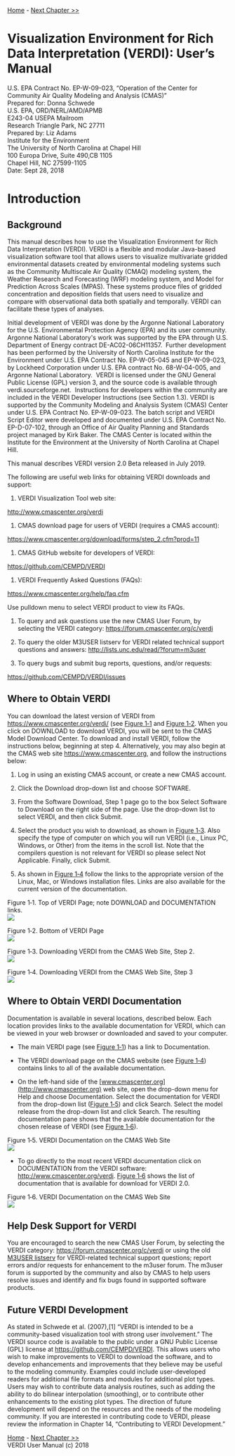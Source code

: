 
<!-- BEGIN COMMENT -->

[Home](README.md) - [Next Chapter >>](VERDI_ch02.md)

<!-- END COMMENT -->

**Visualization Environment for Rich Data Interpretation (VERDI): User’s Manual**
============

U.S. EPA Contract No. EP-W-09-023, “Operation of the Center for Community Air Quality Modeling and Analysis (CMAS)”<br>
Prepared for: Donna Schwede<br>
U.S. EPA, ORD/NERL/AMD/APMB<br>
E243-04 USEPA Mailroom<br>
Research Triangle Park, NC 27711<br>
Prepared by: Liz Adams<br>
Institute for the Environment<br>
The University of North Carolina at Chapel Hill<br>
100 Europa Drive, Suite 490,CB 1105 <br>
Chapel Hill, NC 27599-1105<br>
Date: Sept 28, 2018<br>

<!---
First comment line...
**Contents**
* 1 [Introduction](#introduction)
  * 1.1 [Background](#background)
  * 1.2 [Where to Obtain VERDI](#-where-to-obtain-verdi)
  * 1.3 [Where to Obtain VERDI Documentation](#where-to-obtain-verdi-documentation)
  * 1.4 [Help Desk Support for VERDI](#help-desk-support-for-verdi)
  * 1.5 [Future VERDI Development](#future-verdi-development)
* 2 [Requirements for Using VERDI](#requirements-for-using-verdi)
  * 2.1 [Java Runtime Environment](#java-runtime-environment)
  * 2.2 [Memory and CPU Requirements](#memory-and-cpu-requirements)
  * 2.3 [Requirements to Run VERDI Remotely](#requirements-to-run-verdi-remotely)
  * 2.4 [Graphics Requirements](#graphics-requirements)
  * 2.5 [Display Properties](#display-properties)
* 3 [VERDI Installation Instructions](#verdi-installation-instructions)
  * 3.1 [Installation Instructions for Linux and Mac](#installation-instructions-for-linux-and-mac)
  * 3.2 [Installation Instructions for Windows](#installation-instructions-for-windows-)
  * 3.3 [Installation Instructions for computer that that requires a JRE<sup>TM</sup> 7 other than what was provided in the distribution](#installation-instructions-for-computer-that-that-requires-a-jretm-7-other-than-what-was-provided-in-the-distribution)
  * 3.4 [Setting VERDI Preferences](#setting-verdi-preferences)
* 4 [Starting VERDI and Getting Your Data into VERDI](#starting-verdi-and-getting-your-data-into-verdi)
  * 4.1 [Starting VERDI](#starting-verdi)
  * 4.1.1 [Windows](#windows)
  * 4.1.2 [Linux and Other Non-Windows JRE 7 Supported System Configurations](#linux-and-other-non-windows-jre-7-supported-system-configurations)
  * 4.2 [Main Window](#main-window-)
  * 4.3 [Rearrange the Datasets, Formulas, and Areas Panes](#rearrange-the-datasets-formulas-and-areas-panes)
* 5 [Navigating VERDI’s Main Menu Options](#navigating-verdis-main-menu-options)
  * 5.1 [File Menu Options](#file-menu-options)
    * 5.1.1 [Open Project](#open-project)
    * 5.1.2 [Save Project](#save-project)
    * 5.1.3 [View Script Editor](#view-script-editor)
  * 5.2 [Plots Menu Options](#plots-menu-options)
    * 5.2.1 [Undock All Plots](#undock-all-plots)
    * 5.2.2 [Animate Tile Plots](#animate-tile-plots)
  * 5.3 [Window Menu Options](#window-menu-options)
    * 5.3.1 [Datasets, Areas, and Formulas](#datasets-areas-and-formulas)
    * 5.3.2 [Script Editor](#script-editor)
    * 5.3.3 [List of Plots](#list-of-plots)
  * 5.4 [Help Menu Options](#help-menu-options)
* 6 [Working with Gridded Datasets](#working-with-gridded-datasets)
  * 6.1 [Gridded Input File Formats](#gridded-input-file-formats)
    * 6.1.1 [Model Formats](#model-formats)
    * 6.1.2 [Observational Data Formats](#observational-data-formats)
  * 6.2 [Example Datasets](#example-datasets)
  * 6.3 [Adding and Removing a Dataset from a Local File System](#adding-and-removing-a-dataset-from-a-local-file-system)
  * 6.4 [Adding and Removing a Dataset from a Remote File System](#adding-and-removing-a-dataset-from-a-remote-file-system)
    * 6.4.1 [Remote File Browser](#remote-file-browser)
    * 6.4.2 [Adding Additional Remote Hosts](#adding-additional-remote-hosts)
  * 6.5 [Variables List](#variables-list)
  * 6.6 [Time Steps and Layers Panels](#time-steps-and-layers-panels)
  * 6.7 [Saving Projects](#saving-projects)
* 7 [Working with Formulas](#working-with-formulas)
  * 7.1 [Adding and Removing a Formula](#adding-and-removing-a-formula)
  * 7.2 [Example Formulas](#example-formulas)
  * 7.3 [Selecting a Formula for Plotting](#selecting-a-formula-for-plotting)
  * 7.4 [Saving Formulas](#saving-formulas)
  * 7.5 [Time Step and Layer Ranges](#time-step-and-layer-ranges)
* 8 [Working with Area Files](#working-with-area-files)
  * 8.1 [Area File Formats](#area-file-formats)
  * 8.2 [Example Area File](#example-area-file)
  * 8.3 [Requirements for Shapefiles used in Areal Interpolation](#requirements-for-shapefiles-used-in-areal-interpolation)
  * 8.4 [Adding and Removing an Area File](#adding-and-removing-an-area-file)
  * 8.5 [Areas List](#areas-list)
  * 8.6 [Areal Interpolation](#areal-interpolation)
* 9 [Subsetting Spatial and Temporal Data](#subsetting-spatial-and-temporal-data)
  * 9.1 [Specify Time Step Range](#specify-time-step-range)
  * 9.2 [Specify Layer Range](#specify-layer-range)
  * 9.3 [Specify Domain Range](#specify-domain-range)
  * 9.4 [Rules of Precedence for Subsetting Data](#rules-of-precedence-for-subsetting-data)
* 10 [Creating Plots](#creating-plots)
  * 10.1 [Tile Plot](#tile-plot)
    * 10.1.1 [Time Selection and Animation Controls](#time-selection-and-animation-controls)
    * 10.1.2 [Layer Selection](#layer-selection)
    * 10.1.3 [Grid Cell Time Aggregate Statistics](#grid-cell-time-aggregate-statistics)
  * 10.2 [Areal Interpolation Plot](#areal-interpolation-plot)
    * 10.2.1 [Options Menu](#options-menu)
    * 10.2.2 [Areal Values for Polygon Segment](#areal-values-for-polygon-segment)
    * 10.2.3 [View and Export Areal Interpolation Plot Data in Text Format](#view-and-export-areal-interpolation-plot-data-in-text-format)
    * 10.2.4 [Export Areal Interpolation Plot Data to Shapefiles](#export-areal-interpolation-plot-data-to-shapefiles)
  * 10.3 [Vertical Cross Section Plot](#-vertical-cross-section-plot)
  * 10.4 [Time Series Plot](#time-series-plot)
  * 10.5 [Time Series Bar Plot](#time-series-bar-plot)
  * 10.6 [Scatter Plot](#scatter-plot-)
  * 10.7 [Contour Plot](#contour-plot)
* 11 [Plot Menu Bar](#-plot-menu-bar)
  * 11.1 [File Menu](#file-menu-)
  * 11.2 [Configure Menu](#-configure-menu-)
    * 11.2.1 [Configure Plot](#configure-plot)
    * 11.2.2 [Save Configuration](#save-configuration)
    * 11.2.3 [Load Configuration](#load-configuration)
    * 11.2.4 [Load Chart Theme](#load-chart-theme)
    * 11.2.5 [Edit Chart Theme](#edit-chart-theme)
    * 11.2.6 [Save Chart Theme](#save-chart-theme)
  * 11.3 [Controls Menu](#controls-menu-)
    * 11.3.1 [Zoom](#zoom)
    * 11.3.2 [Probe](#probe)
      * 11.3.2.1 [Probe at a Single Point](#probe-at-a-single-point)
      * 11.3.2.2 [Probing a Domain Region of Data](#probing-a-domain-region-of-data)
    * 11.3.3 [Set Row and Column Ranges](#set-row-and-column-ranges)
    * 11.3.4 [Show Grid Lines](#show-grid-lines)
    * 11.3.5 [Show Latitude and Longitude](#show-latitude-and-longitude)
  * 11.4 [Plot Menu Options](#-plot-menu-options)
    * 11.4.1 [Time Series Plots(#time-series-plots)
    * 11.4.2 [Animate Plots](#animate-plots)
    * 11.4.3 [Add Overlays](#add-overlays)
      * 11.4.3.1 [Observational Data Overlays](#observational-data-overlays)
      * 11.4.3.2 [Vector Overlays](#vector-overlays)
  * 11.5 [GIS Layers](#gis-layers)
      * 11.5.1 [Add Map Layers](#add-map-layers)
      * 11.5.2 [Configure GIS Layers](#configure-gis-layers)
* 12 [Supported Grid and Coordinate Systems (Map Projections)](#supported-grid-and-coordinate-systems-map-projections)
  * 12.1 [I/O API-formatted Data](#io-api-formatted-data)
  * 12.2 [CAMx Gridded Data](#camx-gridded-data)
* 13 [I/O API Utilities, Data Conversion Programs, and Libraries](#io-api-utilities-data-conversion-programs-and-libraries)
* 14 [Contributing to VERDI Development](#contributing-to-verdi-development)
* 15 [Known Bugs](#known-bugs)
* 16 [Mathematical Functions](#mathematical-functions-)
  * 16.1 [Unary Functions](#unary-functions)
  * 16.2 [Binary Operators](#binary-operators)
  * 16.3 [Boolean Operators](#boolean-operators)
  * 16.4 [Time Step Index](#time-step-index)
* 17 [VERDI Batch Script Editor](#-verdi-batch-script-editor)
  * 17.1 [Specify hour/time step formula in batch script mode](#specify-hourtime-step-formula-in-batch-script-mode)
  * 17.2 [Mathematical function capability in batch script mode](#mathematical-function-capability-in-batch-script-mode)
    * 17.2.1 [Batch Script Example: Maximum Ozone – layer 1 (Figure 17-11)](#batch-script-example-maximum-ozone-layer-1-figure-17-11)
    * 17.2.2 [Batch Script Example : Minimum Ozone – layer 1 (Figure 17-12)](#batch-script-example-minimum-ozone-layer-1-figure-17-12)
    * 17.2.3 [Batch Script Example : Mean of Ozone – layer 1 (Figure 17-13)](#batch-script-example-mean-of-ozone-layer-1-figure-17-13)
    * 17.2.4 [Batch Script Example : Sum of Ozone – layer 1 (Figure 17-14)](#batch-script-example-sum-of-ozone-layer-1-figure-17-14)
* 18 [Command Line Scripting](#command-line-scripting)
   * 18.1 [Example Command Line Script for Linux Users](#example-command-line-script-for-linux-users)
   * 18.2 [Example Command Line Script for Windows Users](#example-command-line-script-for-windows-users)
* 19 [Areal Interpolation Calculations](#-areal-interpolation-calculations)
* 20 [Licenses for JAVA Libraries used by VERDI](#licenses-for-java-libraries-used-by-verdi)
* [Acknowledgments](#acknowledgments)
* [Data Contributions](#data-contributions)
* [Data Reader Contributions](#data-reader-contributions)
//
//
**Figures**
* [Figure 1‑1. Top of VERDI Page; note DOWNLOAD and DOCUMENTATION links.](#Figure1-1)
* [Figure 1‑2. Bottom of VERDI Page](#Figure1-2)
* [Figure 1‑3. Downloading VERDI from the CMAS Web Site, Step 2.]((#Figure1-3)
* [Figure 1‑4. Downloading VERDI from the CMAS Web Site, Step 3](#Figure1-4)
* [Figure 1‑5. Getting Documentation on VERDI from the CMAS Web Site](#Figure1-5)
* [Figure 1‑6. VERDI Documentation on the CMAS Web Site](#Figure1-6)
* [Figure 4‑1. Starting VERDI in Windows](#Figure4-1)
* [Figure 4‑2. VERDI Main Window](#Figure4-2)
* [Figure 5‑1. VERDI Main Menu Options](#Figure5-1)
* [Figure 5‑2. Selected plots must have matching time steps.](#Figure5-2)
* [Figure 5‑3 Animate Plots Dialog and Tile Plots](#Figure5-3)
* [Figure 6‑1. Example observational data file showing format.](#Figure6-1)
* [Figure 6‑2. Open Dataset File Browser](#Figure6-2)
* [Figure 6‑3. Datasets Pane Displaying Information about a Dataset](#Figure6-3)
* [Figure 6‑4. Available Hosts in the Remote File Access Browser](#Figure6-4)
* [Figure 6‑5. Select One or More Variables from Remote Dataset](#Figure6-5)
* [Figure 6‑6. Remote Dataset Labeled with Number at End of the Filename](#Figure6-6)
* [Figure 6‑7. Edit configure.properties File to Add a Remote Host](#Figure6-7)
* [Figure 6‑8. Right-Click on Variable in Dataset Pane](#Figure6-8)
* [Figure 7‑1. Adding Multiple Variables to Formula Editor](#Figure7-1)
* [Figure 8‑1. Areas Pane](#Figure8-1)
* [Figure 8‑2. Open Area File Browser](#Figure8-2)
* [Figure 8‑3. Open Area File: Select Name Field](#Figure8-3)
* [Figure 8‑4. Area Name Fields in Current Shapefile](#Figure8-4)
* [Figure 9‑1. Specify Time Step Range](#Figure9-1)
* [Figure 9‑2. Edit Layer Range in Formula Pane](#Figure9-2)
* [Figure 10‑1. Tile Plot Example](#Figure10-1)
* [Figure 10‑2. Areal Interpolation Plot: Area Average](#Figure10-2)
* [Figure 10‑3. Areal Interpolation Plot: Area Totals](#Figure10-3)
* [Figure 10‑4. Areal Interpolation Plot: Show Gridded Data](#Figure10-4)
* [Figure 10‑5. Areal Interpolation Plot: Show Selected Areas](#Figure10-5)
* [Figure 10‑6. Areal Values for a Selected Polygon](#Figure10-6)
* [Figure 10‑7. Right Click on Area Plot](#Figure10-7)
* [Figure 10‑8. Area Information in Columns](#Figure10-8)
* [Figure 10‑9. Export to a Text File](#Figure10-9)
* [Figure 10‑10. Name and Save the Text File](#Figure10-10)
* [Figure 10‑11. Export Shapefile](#Figure10-11)
* [Figure 10‑12. Name and Save Shapefile](#Figure10-12)
* [Figure 10‑13. Vertical Cross Section Plot](#Figure10-13)
* [Figure 10‑14. Vertical Cross Section Dialog Box](#Figure10-14)
* [Figure 10‑15. Time Series Plot](#Figure10-15)
* [Figure 10‑16. Time Series Bar Plot](#Figure10-16)
* [Figure 10‑17. Scatter Plot](#Figure10-17)
* [Figure 10‑18. Scatter Plot Dialog Box](#Figure10-18)
* [Figure 10‑19. Scatter Plot Export Data into a CSV file](#Figure10-19)
* [Figure 10‑20. Contour Plot](#Figure10-20)
* [Figure 10‑21. Contour Plot Menu Options](#Figure10-21)
* [Figure 10‑22. Rotated Contour Plot](#Figure10-22)
* [Figure 11‑1. Tile and Areal Interpolation Plot Pull-down Menu Options](#Figure11-1)
* [Figure 11‑2. Vertical Cross Section, Time Series, Time Series Bar, Scatter Plot Pull-down Menu Options](#Figure11-2)
* [Figure 11‑3. Configure Plot, Titles Tab](#Figure11-3)
* [Figure 11‑4. Configure Plot, Color Map Tab](#Figure11-4)
* [Figure 11‑5. Configure Plot, Labels Tab](#Figure11-5)
* [Figure 11‑6. Configure Plot, Other Tab](#Figure11-6)
* [Figure 11‑7. Example Plot with Selected Tick Marks for Range Axis and Legend](#Figure1-2)
* [Figure 11‑8. Top Portion of Edit Chart Theme Window](#Figure11-8)
* [Figure 11‑9. Bottom Portion of Edit Chart Theme (Bg=background, Grdln=grid line)](#Figure11-9)
* [Figure 11‑10. Select Font](#Figure11-10)
* [Figure 11‑11. Select Color](#Figure11-11)
* [Figure 11‑12. Save Dialog](#Figure11-12)
* [Figure 11‑13. Right-Click on Tile Plot to Zoom Out](#Figure11-13)
* [Figure 11‑14. Click on Plot to Probe: Data Value Shown in Lower Left of VERDI, Latitude/Longitude Values Shown in Lower Right](#Figure11-14)
* [Figure 11‑15. Data Window Showing Probed Values for Region of Interest](#Figure11-15)
* [Figure 11‑16. Select Set Row and Column Ranges](#Figure11-16)
* [Figure 11‑17. Enter Row and Column Values](#Figure11-17)
* [Figure 11‑18. Show Grid Lines on a Tile Plot](#Figure11-18)
* [Figure 11‑19. Lat/Lon Values Shown in Lower Right of VERDI](#Figure11-19)
* [Figure 11‑20. Plot Menu Options](#Figure11-20)
* [Figure 11‑21. Animate Plot Dialog Box](#Figure11-21)
* [Figure 11‑22. Tile Plot Observation Dialog](#Figure11-22)
* [Figure 11‑23. Tile Plot with Observational Data Overlay](#Figure11-23)
* [Figure 11‑24. Vector Overlay Dialog Box](#Figure11-24)
* [Figure 11‑25. Wind Vector Overlay on an Ozone Tile Plot](#Figure11-25)
* [Figure 11‑26. Add Map Layers](#Figure11-26)
* [Figure 11‑27. Manage Layers Dialog Box](#Figure11-27)
* [Figure 12‑1. Lambert Conformal Conic Map Projection Example Plot](#Figure12-1)
* [Figure 12‑2. Polar Stereographic Map Projection Example Plot](#Figure12-2)
* [Figure 12‑3. Mercator Map Projection Example Plot](#Figure12-3)
* [Figure 12‑4. UTM Map Projection Example Plot](#Figure12-4)
* [Figure 12‑5. Example CAMx diagnostic text file](#Figure12-5)
* [Figure 12‑6. Models-3 I/O API Map Projection Parameters for Lambert Conformal Conic Projection](#Figure12-6)
* [Figure 12‑7. Edited Example Projection File: camxproj.txt](#Figure12-7)
* [Figure 12‑8. CAMx Example Plot](#Figure12-8)
* [Figure 17‑1. File: View Script Editor](#Figure17-1)
* [Figure 17‑2. Open Popup Window](#Figure17-2)
* [Figure 17‑3. Top of Sample Script File – VERDI_1.5/data/scripts/file\_patterns.txt](#Figure17-3)
* [Figure 17‑4. Bottom of Sample Script File – VERDI_1.5/data/scripts/tile_patterns.txt](#Figure17-4)
* [Figure 17‑5. Close Datasets Warning Message](#Figure17-5)
* [Figure 17‑6. Highlight Text to Select Task and Click Run](#Figure17-6)
* [Figure 17‑7. Successful Batch Script Message](#Figure17-7)
* [Figure 17‑8. Unsuccessful Batch Script Message: File not found](#Figure17-8)
* [Figure 17‑9. Plot Image Generated by Task Block](#Figure17-9)
* [Figure 17‑10. Tile Plot of Ozone at Time step 17, Layer 1](#Figure17-10)
* [Figure 17‑11. Tile Plot of Maximum Air Temperature (aggregated over 25 time steps)](#Figure17-11)
* [Figure 17‑12. Tile Plot of Minimum Ozone (aggregated over 25 time steps)](#Figure17-12)
* [Figure 17‑13. Tile Plot of Mean Ozone (aggregated over 25 time steps)](#Figure17-13)
* [Figure 17‑14. Tile Plot of the Sum of Ozone (aggregated over 25 time steps)](#Figure17-14)
* [Figure 18‑1. Location of run.bat script in Windows](#Figure18-1)
* [Figure 18‑2. Submit run.bat script from Run command](#Figure18-2)
last comment line.
-->

<a name="Introduction">

Introduction
============

</a>

Background
-----------

This manual describes how to use the Visualization Environment for Rich Data Interpretation (VERDI). VERDI is a flexible and modular Java-based visualization software tool that allows users to visualize multivariate gridded environmental datasets created by environmental modeling systems such as the Community Multiscale Air Quality (CMAQ) modeling system, the Weather Research and Forecasting (WRF) modeling system, and Model for Prediction Across Scales (MPAS). These systems produce files of gridded concentration and deposition fields that users need to visualize and compare with observational data both spatially and temporally. VERDI can facilitate these types of analyses.

Initial development of VERDI was done by the Argonne National Laboratory for the U.S. Environmental Protection Agency (EPA) and its user community. Argonne National Laboratory's work was supported by the EPA through U.S. Department of Energy contract DE-AC02-06CH11357.  Further development has been performed by the University of North Carolina Institute for the Environment under U.S. EPA Contract No. EP-W-05-045 and EP-W-09-023, by Lockheed Corporation under U.S. EPA contract No. 68-W-04-005, and Argonne National Laboratory.  VERDI is licensed under the GNU General Public License (GPL) version 3, and the source code is available through verdi.sourceforge.net.  Instructions for developers within the community are included in the VERDI Developer Instructions (see Section 1.3). VERDI is supported by the Community Modeling and Analysis System (CMAS) Center under U.S. EPA Contract No. EP-W-09-023. The batch script and VERDI Script Editor were developed and documented under U.S. EPA Contract No. EP-D-07-102, through an Office of Air Quality Planning and Standards project managed by Kirk Baker. The CMAS Center is located within the Institute for the Environment at the University of North Carolina at Chapel Hill.

This manual describes VERDI version 2.0 Beta released in July 2019.

The following are useful web links for obtaining VERDI downloads and support:

1.  VERDI Visualization Tool web site:

<http://www.cmascenter.org/verdi>

1.  CMAS download page for users of VERDI (requires a CMAS account):

<https://www.cmascenter.org/download/forms/step_2.cfm?prod=11>

1.  CMAS GitHub website for developers of VERDI:

<https://github.com/CEMPD/VERDI>

1.  VERDI Frequently Asked Questions (FAQs):

<https://www.cmascenter.org/help/faq.cfm>

Use pulldown menu to select VERDI product to view its FAQs.

1. To query and ask questions use the new CMAS User Forum, by selecting the VERDI category: <https://forum.cmascenter.org/c/verdi>

1.  To query the older M3USER listserv for VERDI related technical support questions and answers: <http://lists.unc.edu/read/?forum=m3user>

2.  To query bugs and submit bug reports, questions, and/or requests:

<https://github.com/CEMPD/VERDI/issues>

 Where to Obtain VERDI
----------------------

You can download the latest version of VERDI from <https://www.cmascenter.org/verdi/> (see [Figure 1‑1](#Figure1-1) and [Figure 1‑2](#Figure1-2). When you click on DOWNLOAD to download VERDI, you will be sent to the CMAS Model Download Center. To download and install VERDI, follow the instructions below, beginning at step 4. Alternatively, you may also begin at the CMAS web site <https://www.cmascenter.org>, and follow the instructions below:

1.  Log in using an existing CMAS account, or create a new CMAS account.

2.  Click the Download drop-down list and choose SOFTWARE.

3.  From the Software Download, Step 1 page go to the box Select Software to Download on the right side of the page. Use the drop-down list to select VERDI, and then click Submit.

4.  Select the product you wish to download, as shown in [Figure 1‑3](#Figure1-3). Also specify the type of computer on which you will run VERDI (i.e., Linux PC, Windows, or Other) from the items in the scroll list. Note that the compilers question is not relevant for VERDI so please select Not Applicable. Finally, click Submit.

5.  As shown in [Figure 1‑4](#Figure1-4) follow the links to the appropriate version of the Linux, Mac, or Windows installation files. Links are also available for the current version of the documentation.

<a id=Figure1-1></a>
Figure 1‑1. Top of VERDI Page; note DOWNLOAD and DOCUMENTATION links.<br>
<img src="media/image001.png"/>

<a id=Figure1-2></a>
Figure 1‑2. Bottom of VERDI Page<br>
<img src="media/image002.png"/>

<a id=Figure1-3></a>
Figure 1‑3. Downloading VERDI from the CMAS Web Site, Step 2.<br>
<img src="media/image003.png"/>

<a id=Figure1-4></a>
Figure 1‑4. Downloading VERDI from the CMAS Web Site, Step 3<br>
<img src="media/image004.png"/>

Where to Obtain VERDI Documentation
-----------------------------------

Documentation is available in several locations, described below. Each location provides links to the available documentation for VERDI, which can be viewed in your web browser or downloaded and saved to your computer.

-   The main VERDI page (see [Figure 1‑1](#Figure1-1)) has a link to Documentation.

-   The VERDI download page on the CMAS website (see [Figure 1‑4](#Figure1-4)) contains links to all of the available documentation.

-   On the left-hand side of the [www.cmascenter.org](http://www.cmascenter.org) web site, open the drop-down menu for Help and choose Documentation. Select the documentation for VERDI from the drop-down list ([Figure 1‑5](#Figure1-5)) and click Search. Select the model release from the drop-down list and click Search. The resulting documentation pane shows that the available documentation for the chosen release of VERDI (see [Figure 1‑6](#Figure1-6)).

<a id=Figure1-5></a>
Figure 1‑5. VERDI Documentation on the CMAS Web Site<br>
<img src="media/image005.png"/>


-   To go directly to the most recent VERDI documentation click on DOCUMENTATION from the VERDI software: <http://www.cmascenter.org/verdi>. [Figure 1‑6](#Figure1-6) shows the list of documentation that is available for download for VERDI 2.0.

<a id=Figure1-6></a>
Figure 1‑6. VERDI Documentation on the CMAS Web Site<br>
<img src="media/image006.png"/>

Help Desk Support for VERDI
---------------------------

You are encouraged to search the new CMAS User Forum, by selecting the VERDI category: <https://forum.cmascenter.org/c/verdi> or using the old [M3USER listserv](http://lists.unc.edu/read/search/results?forum=m3user&words=verdi&sb=1) for VERDI-related technical support questions; report errors and/or requests for enhancement to the m3user forum. The m3user forum is supported by the community and also by CMAS to help users resolve issues and identify and fix bugs found in supported software products.

Future VERDI Development
------------------------

As stated in Schwede et al. (2007),[1] “VERDI is intended to be a community-based visualization tool with strong user involvement.” The VERDI source code is available to the public under a GNU Public License (GPL) license at <https://github.com/CEMPD/VERDI>. This allows users who wish to make improvements to VERDI to download the software, and to develop enhancements and improvements that they believe may be useful to the modeling community. Examples could include user-developed readers for additional file formats and modules for additional plot types. Users may wish to contribute data analysis routines, such as adding the ability to do bilinear interpolation (smoothing), or to contribute other enhancements to the existing plot types. The direction of future development will depend on the resources and the needs of the modeling community. If you are interested in contributing code to VERDI, please review the information in Chapter 14, “Contributing to VERDI Development.”

<!-- BEGIN COMMENT -->

[Home](README.md) - [Next Chapter >>](VERDI_ch02.md)<br>
VERDI User Manual (c) 2018<br>

<!-- END COMMENT -->
